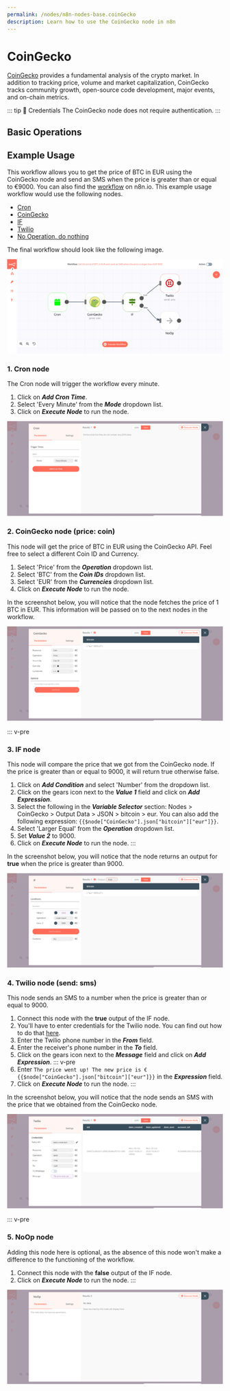 ```yaml
---
permalink: /nodes/n8n-nodes-base.coinGecko
description: Learn how to use the CoinGecko node in n8n
---
```


# CoinGecko

[CoinGecko](https://www.coingecko.com) provides a fundamental analysis of the crypto market. In addition to tracking price, volume and market capitalization, CoinGecko tracks community growth, open-source code development, major events, and on-chain metrics.

::: tip 🔑 Credentials
The CoinGecko node does not require authentication.
:::

## Basic Operations

<Resource node="n8n-nodes-base.coinGecko" />

## Example Usage

This workflow allows you to get the price of BTC in EUR using the CoinGecko node and send an SMS when the price is greater than or equal to €9000. You can also find the [workflow](https://n8n.io/workflows/704) on n8n.io. This example usage workflow would use the following nodes.
- [Cron](../../core-nodes/Cron/README.md)
- [CoinGecko]()
- [IF](../../core-nodes/If/README.md)
- [Twilio](../../nodes/Twilio/README.md)
- [No Operation, do nothing](../../core-nodes/NoOperationDoNothing/README.md)

The final workflow should look like the following image.

![A workflow with the CoinGecko node](./workflow.png)

### 1. Cron node

The Cron node will trigger the workflow every minute.

1. Click on ***Add Cron Time***.
2. Select 'Every Minute' from the ***Mode*** dropdown list.
3. Click on ***Execute Node*** to run the node.

![Using the Cron node to trigger the workflow](./Cron_node.png)

### 2. CoinGecko node (price: coin)

This node will get the price of BTC in EUR using the CoinGecko API. Feel free to select a different Coin ID and Currency.
1. Select 'Price' from the ***Operation*** dropdown list.
2. Select 'BTC' from the ***Coin IDs*** dropdown list.
3. Select 'EUR' from the ***Currencies*** dropdown list.
4. Click on ***Execute Node*** to run the node.

In the screenshot below, you will notice that the node fetches the price of 1 BTC in EUR. This information will be passed on to the next nodes in the workflow.

![Using the CoinGecko node to get the price](./CoinGecko_node.png)


::: v-pre
### 3. IF node

This node will compare the price that we got from the CoinGecko node. If the price is greater than or equal to 9000, it will return true otherwise false.

1. Click on ***Add Condition*** and select 'Number' from the dropdown list.
2. Click on the gears icon next to the ***Value 1*** field and click on ***Add Expression***.
3. Select the following in the ***Variable Selector*** section: Nodes > CoinGecko > Output Data > JSON > bitcoin > eur. You can also add the following expression: `{{$node["CoinGecko"].json["bitcoin"]["eur"]}}`.
4. Select 'Larger Equal' from the ***Operation*** dropdown list.
5. Set ***Value 2*** to 9000.
6. Click on ***Execute Node*** to run the node.
:::

In the screenshot below, you will notice that the node returns an output for **true** when the price is greater than 9000.

![Using the IF node to check if the price is larger than 9000](./IF_node.png)


### 4. Twilio node (send: sms)

This node sends an SMS to a number when the price is greater than or equal to 9000.

1. Connect this node with the **true** output of the IF node.
2. You'll have to enter credentials for the Twilio node. You can find out how to do that [here](../../../credentials/Twilio/README.md).
3. Enter the Twilio phone number in the ***From*** field.
4. Enter the receiver's phone number in the ***To*** field.
5. Click on the gears icon next to the ***Message*** field and click on ***Add Expression***.
::: v-pre
6. Enter `The price went up! The new price is €{{$node["CoinGecko"].json["bitcoin"]["eur"]}}` in the ***Expression*** field.
7. Click on ***Execute Node*** to run the node.
:::

In the screenshot below, you will notice that the node sends an SMS with the price that we obtained from the CoinGecko node.

![Using the Twilio node to send an SMS](./Twilio_node.png)

::: v-pre
### 5. NoOp node

Adding this node here is optional, as the absence of this node won't make a difference to the functioning of the workflow.

1. Connect this node with the **false** output of the IF node.
2. Click on ***Execute Node*** to run the node.
:::

![Using the NoOp node](./NoOp_node.png)
